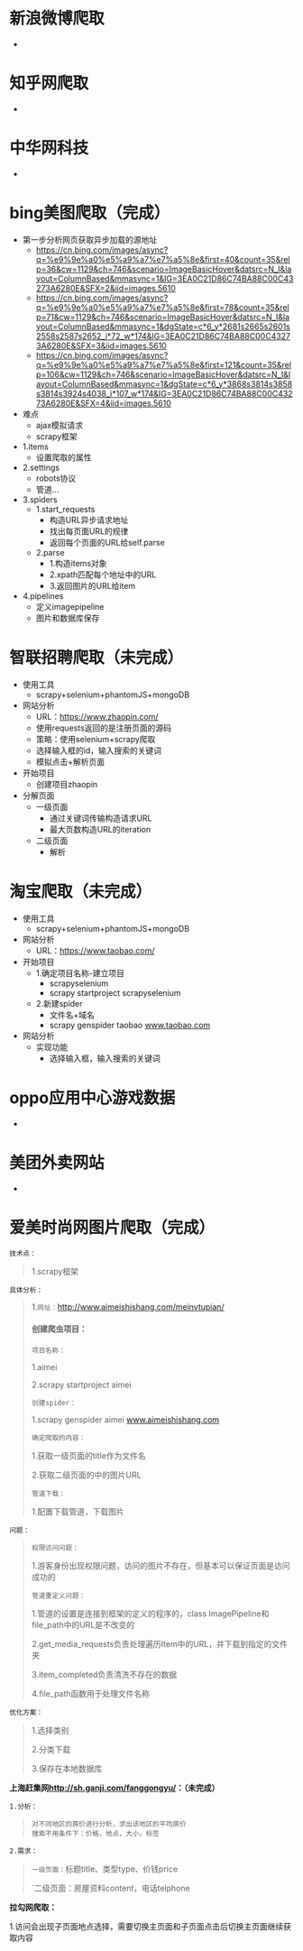 # 	新浪微博爬取

- 

# 知乎网爬取

- 

# 中华网科技

- 

# bing美图爬取（完成）

- 第一步分析网页获取异步加载的源地址
  - https://cn.bing.com/images/async?q=%e9%9e%a0%e5%a9%a7%e7%a5%8e&first=40&count=35&relp=36&cw=1129&ch=746&scenario=ImageBasicHover&datsrc=N_I&layout=ColumnBased&mmasync=1&IG=3EA0C21D86C74BA88C00C43273A6280E&SFX=2&iid=images.5610
  - https://cn.bing.com/images/async?q=%e9%9e%a0%e5%a9%a7%e7%a5%8e&first=78&count=35&relp=71&cw=1129&ch=746&scenario=ImageBasicHover&datsrc=N_I&layout=ColumnBased&mmasync=1&dgState=c*6_y*2681s2665s2601s2558s2587s2652_i*72_w*174&IG=3EA0C21D86C74BA88C00C43273A6280E&SFX=3&iid=images.5610
  - https://cn.bing.com/images/async?q=%e9%9e%a0%e5%a9%a7%e7%a5%8e&first=121&count=35&relp=106&cw=1129&ch=746&scenario=ImageBasicHover&datsrc=N_I&layout=ColumnBased&mmasync=1&dgState=c*6_y*3868s3814s3858s3814s3924s4038_i*107_w*174&IG=3EA0C21D86C74BA88C00C43273A6280E&SFX=4&iid=images.5610
- 难点
  - ajax模拟请求
  - scrapy框架
- 1.items
  - 设置爬取的属性
- 2.settings
  - robots协议
  - 管道...
- 3.spiders
  - 1.start_requests
    - 构造URL异步请求地址
    - 找出每页面URL的规律
    - 返回每个页面的URL给self.parse
  - 2.parse
    - 1.构造items对象
    - 2.xpath匹配每个地址中的URL
    - 3.返回图片的URL给item
- 4.pipelines
  - 定义imagepipeline
  - 图片和数据库保存

# 智联招聘爬取（未完成）

- 使用工具
  - scrapy+selenium+phantomJS+mongoDB
- 网站分析
  - URL：<https://www.zhaopin.com/>
  - 使用requests返回的是注册页面的源码
  - 策略：使用selenium+scrapy爬取
  - 选择输入框的id，输入搜索的关键词
  - 模拟点击+解析页面
- 开始项目
  - 创建项目zhaopin
- 分解页面
  - 一级页面 
    - 通过关键词传输构造请求URL
    - 最大页数构造URL的iteration
  - 二级页面
    - 解析

# 淘宝爬取（未完成）

- 使用工具
  - scrapy+selenium+phantomJS+mongoDB
- 网站分析
  - URL：<https://www.taobao.com/>
- 开始项目
  - 1.确定项目名称-建立项目
    - scrapyselenium
    - scrapy startproject scrapyselenium
  - 2.新建spider
    - 文件名+域名
    - scrapy genspider taobao www.taobao.com
- 网站分析
  - 实现功能
    - 选择输入框，输入搜索的关键词

# oppo应用中心游戏数据

- 

# 美团外卖网站

- 

# 爱美时尚网图片爬取（完成）

`技术点：`

> 1.scrapy框架

`具体分析：`

> 1.`网址：`<http://www.aimeishishang.com/meinvtupian/>
>
> #### 创建爬虫项目：
>
> `项目名称：`
>
> 1.aimei
>
> 2.scrapy startproject aimei
>
> `创建spider：`
>
> 1.scrapy genspider aimei www.aimeishishang.com
>
> `确定爬取的内容：`
>
> 1.获取一级页面的title作为文件名
>
> 2.获取二级页面的中的图片URL
>
> `管道下载：`
>
> 1.配置下载管道，下载图片

`问题：`

> `权限访问问题：`
>
> 1.游客身份出现权限问题，访问的图片不存在，但基本可以保证页面是访问成功的
>
> `管道重定义问题：`
>
> 1.管道的设置是连接到框架的定义的程序的，class ImagePipeline和file_path中的URL是不改变的
>
> 2.get_media_requests负责处理遍历Item中的URL，并下载到指定的文件夹
>
> 3.item_completed负责清洗不存在的数据
>
> 4.file_path函数用于处理文件名称

`优化方案：`

> 1.选择类别
>
> 2.分类下载
>
> 3.保存在本地数据库

**上海赶集网<http://sh.ganji.com/fanggongyu/>：（未完成）**

`1.分析：`

>   ```text
>   对不同地区的房价进行分析，求出该地区的平均房价
>   搜索不用条件下：价格，地点，大小，标签
>   ```

`2.需求：`

>   `一级页面：`标题title、类型type、价钱price
>
>   `二级页面：房屋资料content，电话telphone

**拉勾网爬取：**

1.访问会出现子页面地点选择，需要切换主页面和子页面点击后切换主页面继续获取内容